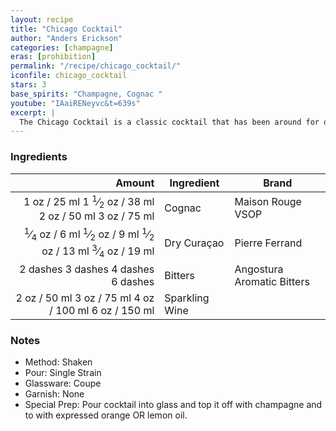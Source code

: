 ```yaml
---
layout: recipe
title: "Chicago Cocktail"
author: "Anders Erickson"
categories: [champagne]
eras: [prohibition]
permalink: "/recipe/chicago_cocktail/"
iconfile: chicago_cocktail
stars: 3
base_spirits: "Champagne, Cognac "
youtube: "IAaiRENeyvc&t=639s"
excerpt: |
  The Chicago Cocktail is a classic cocktail that has been around for over 100 years. It is somewhat similar to an Old Fashioned in that it starts with brandy and bitters. Instead of sugar, it calls for a dash of curaçao and instead of a splash of soda it is topped up with champagne.
---
```


### Ingredients

|   Amount | Ingredient     | Brand                      |
| -------: | -------------- | -------------------------- |
|     <span class="onex active">1 oz  / 25 ml</span> <span class="onehalfx">1 <sup>1</sup>&frasl;<sub>2</sub> oz  / 38 ml</span> <span class="twox">2 oz  / 50 ml</span> <span class="threex">3 oz  / 75 ml</span>| Cognac         | Maison Rouge VSOP          |
|  <span class="onex active"> <sup>1</sup>&frasl;<sub>4</sub> oz  / 6 ml</span> <span class="onehalfx"> <sup>1</sup>&frasl;<sub>2</sub> oz  / 9 ml</span> <span class="twox"> <sup>1</sup>&frasl;<sub>2</sub> oz  / 13 ml</span> <span class="threex"> <sup>3</sup>&frasl;<sub>4</sub> oz  / 19 ml</span>| Dry Curaçao    | Pierre Ferrand             |
| <span class="onex active">2 dashes</span> <span class="onehalfx">3 dashes</span> <span class="twox">4 dashes</span> <span class="threex">6 dashes</span>| Bitters        | Angostura Aromatic Bitters |
|     <span class="onex active">2 oz  / 50 ml</span> <span class="onehalfx">3 oz  / 75 ml</span> <span class="twox">4 oz  / 100 ml</span> <span class="threex">6 oz  / 150 ml</span>| Sparkling Wine |

### Notes

- Method: Shaken
- Pour: Single Strain
- Glassware: Coupe
- Garnish: None
- Special Prep: Pour cocktail into glass and top it off with champagne and to with
  expressed orange OR lemon oil.

    
<script type="application/ld+json">
{
  "@context": "https://schema.org",
  "@type": "Recipe",
  "author": {
    "@type": "Person",
    "name": "{{ page.author }}"
    },
  "image": "{%- for page in page.categories limit: 1 %}{% assign cat = site.data.categories | where: "slug", page | first %}{{ site.url }}{{ site.baseurl}}/assets/images/category_{{cat.slug}}.svg{% endfor -%}",
  "description": "{{ page.excerpt | strip_html | replace: '"', "'" }}",
  "recipeIngredient": [
  "1 oz Cognac",
  " 0.25 oz Dry Curaçao ",
  "2 dashes Bitters ",
  "2 oz Sparkling Wine"
    ],
  "name": "{{ page.title }}",
  "recipeInstructions": [
    {
      "@type": "HowToStep",
      "text": "- Method: Shaken"
    },
    {
      "@type": "HowToStep",
      "text": "- Pour: Single Strain"
    },
    {
      "@type": "HowToStep",
      "text": "- Glassware: Coupe"
    },
    {
      "@type": "HowToStep",
      "text": "- Garnish: None"
    },
    {
      "@type": "HowToStep",
      "text": "- Special Prep: Pour cocktail into glass and top it off with champagne and to with"
    },
    {
      "@type": "HowToStep",
      "text": "  expressed orange OR lemon oil."
    }
    ],
  "recipeYield": "1 cocktail",
  "recipeCategory": "cocktail",
  {%- if page.stars and site.data.ratings[page.iconfile].ratings -%}"aggregateRating": "{%- include stars_metadata.html %} out of 5",{%- endif -%}
  "recipeCuisine": "global",
  "prepTime": "PT20M",
  "cookTime": "PT15S",
  "keywords": "{{ page.title }}, cocktail, {{ page.eras }}, {%- include category_metadata.html -%}, {%- include spirits_metadata.html -%}"
}
</script>

    